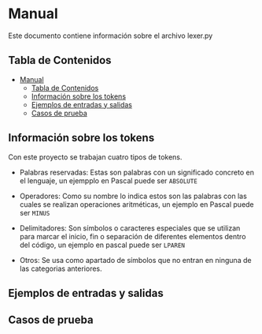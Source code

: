 # Manual

Este documento contiene información sobre el archivo lexer.py

## Tabla de Contenidos
- [Manual](#manual)
  - [Tabla de Contenidos](#tabla-de-contenidos)
  - [Información sobre los tokens](#información-sobre-los-tokens)
  - [Ejemplos de entradas y salidas](#ejemplos-de-entradas-y-salidas)
  - [Casos de prueba](#casos-de-prueba)

## Información sobre los tokens
Con este proyecto se trabajan cuatro tipos de tokens.

- Palabras reservadas: Estas son palabras con un significado concreto en el lenguaje, un ejempplo en Pascal puede ser `ABSOLUTE`

- Operadores: Como su nombre lo indica estos son las palabras con las cuales se realizan operaciones aritméticas, un ejemplo en Pascal puede ser `MINUS`

- Delimitadores: Son símbolos o caracteres especiales que se utilizan para marcar el inicio, fin o separación de diferentes elementos dentro del código, un ejemplo en pascal puede ser `LPAREN`

- Otros: Se usa como apartado de símbolos que no entran en ninguna de las categorias anteriores.

## Ejemplos de entradas y salidas

## Casos de prueba